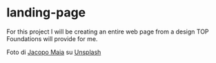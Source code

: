 # landing-page

For this project I will be creating an entire web page from a design TOP Foundations will provide for me.

Foto di <a href="https://unsplash.com/it/@ja_ma?utm_content=creditCopyText&utm_medium=referral&utm_source=unsplash">Jacopo Maia</a> su <a href="https://unsplash.com/it/foto/frutta-assortita-al-mercato--gOUx23DNks?utm_content=creditCopyText&utm_medium=referral&utm_source=unsplash">Unsplash</a>